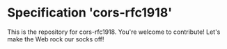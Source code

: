 
# Specification 'cors-rfc1918'

This is the repository for cors-rfc1918. You're welcome to contribute! Let's make the Web rock our socks
off!
